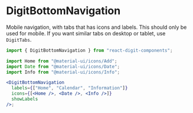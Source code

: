 # DigitBottomNavigation

Mobile navigation, with tabs that has icons and labels. This should only be used for mobile. If you want similar tabs on desktop or tablet, use `DigitTabs`.

```jsx
import { DigitBottomNavigation } from "react-digit-components";

import Home from "@material-ui/icons/Add";
import Date from "@material-ui/icons/Date";
import Info from "@material-ui/icons/Info";

<DigitBottomNavigation
  labels={["Home", "Calendar", "Information"]}
  icons={[<Home />, <Date />, <Info />]}
  showLabels
/>;
```
